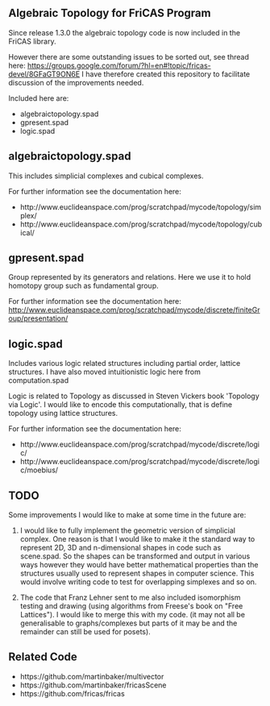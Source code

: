 Algebraic Topology for FriCAS Program
-------------------------------------
Since release 1.3.0 the algebraic topology code is now included in the FriCAS library.

However there are some outstanding issues to be sorted out, see thread here:
https://groups.google.com/forum/?hl=en#!topic/fricas-devel/8GFaGT9ON6E
I have therefore created this repository to facilitate discussion of the improvements needed.

Included here are:

<ul>
  <li>algebraictopology.spad</li>
  <li>gpresent.spad</li>
  <li>logic.spad</li>
</ul>

algebraictopology.spad
----------------------

This includes simplicial complexes and cubical complexes.

For further information see the documentation here:<ul>
  <li>http://www.euclideanspace.com/prog/scratchpad/mycode/topology/simplex/</li>
  <li>http://www.euclideanspace.com/prog/scratchpad/mycode/topology/cubical/</li>
</ul>

gpresent.spad
-------------

Group represented by its generators and relations.
Here we use it to hold homotopy group such as fundamental group.

For further information see the documentation here:
http://www.euclideanspace.com/prog/scratchpad/mycode/discrete/finiteGroup/presentation/

logic.spad
----------

Includes various logic related structures including partial order, lattice structures.
I have also moved intuitionistic logic here from computation.spad

Logic is related to Topology as discussed in Steven Vickers book 'Topology via Logic'. I would like to encode this computationally, that is define topology using lattice structures.

For further information see the documentation here:<ul>
  <li>http://www.euclideanspace.com/prog/scratchpad/mycode/discrete/logic/</li>
  <li>http://www.euclideanspace.com/prog/scratchpad/mycode/discrete/logic/moebius/</li>
</ul>

TODO
----

Some improvements I would like to make at some time in the future are:

1) I would like to fully implement the geometric version of simplicial complex. One reason is that I would like to make it the standard way to represent 2D, 3D and n-dimensional shapes in code such as scene.spad. So the shapes can be transformed and output in various ways however they would have better mathematical properties than the structures usually used to represent shapes in computer science. This would involve writing code to test for overlapping simplexes and so on.

2) The code that Franz Lehner sent to me also included isomorphism testing and drawing (using algorithms from Freese's book on "Free Lattices"). I would like to merge this with my code. (it may not all be generalisable to graphs/complexes but parts of it may be and the remainder can still be used for posets).

Related Code
------------
<ul>
  <li>https://github.com/martinbaker/multivector</li>
  <li>https://github.com/martinbaker/fricasScene</li>
  <li>https://github.com/fricas/fricas</li>
</ul>





